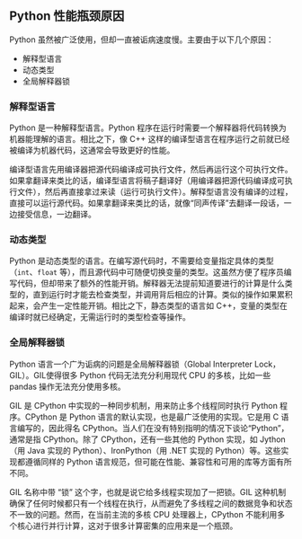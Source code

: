 Python 性能瓶颈原因
-------------------

Python 虽然被广泛使用，但却一直被诟病速度慢。主要由于以下几个原因：

* 解释型语言
* 动态类型
* 全局解释器锁

### 解释型语言

Python 是一种解释型语言。Python 程序在运行时需要一个解释器将代码转换为机器能理解的语言。相比之下，像 C++ 这样的编译型语言在程序运行之前就已经被编译为机器代码，这通常会导致更好的性能。

编译型语言先用编译器把源代码编译成可执行文件，然后再运行这个可执行文件。如果拿翻译来类比的话，编译型语言将稿子翻译好（用编译器把源代码编译成可执行文件），然后再直接拿过来读（运行可执行文件）。解释型语言没有编译的过程，直接可以运行源代码。如果拿翻译来类比的话，就像“同声传译”去翻译一段话，一边接受信息，一边翻译。

### 动态类型

Python 是动态类型的语言。在编写源代码时，不需要给变量指定具体的类型（`int`、`float` 等），而且源代码中可随便切换变量的类型。这虽然方便了程序员编写代码，但却带来了额外的性能开销。解释器无法提前知道要进行的计算是什么类型的，直到运行时才能去检查类型，并调用背后相应的计算。类似的操作如果累积起来，会产生一定性能开销。相比之下，静态类型的语言如 C++，变量的类型在编译时就已经确定，无需运行时的类型检查等操作。

### 全局解释器锁

Python 语言一个广为诟病的问题是全局解释器锁（Global Interpreter Lock，GIL）。GIL使得很多 Python 代码无法充分利用现代 CPU 的多核，比如一些 pandas 操作无法充分使用多核。

GIL 是 CPython 中实现的一种同步机制，用来防止多个线程同时执行 Python 程序。CPython 是 Python 语言的默认实现，也是最广泛使用的实现。它是用 C 语言编写的，因此得名 CPython。当人们在没有特别指明的情况下谈论“Python”，通常是指 CPython。除了 CPython，还有一些其他的 Python 实现，如 Jython（用 Java 实现的 Python）、IronPython（用 .NET 实现的 Python）等。这些实现都遵循同样的 Python 语言规范，但可能在性能、兼容性和可用的库等方面有所不同。

GIL 名称中带 “锁” 这个字，也就是说它给多线程实现加了一把锁。GIL 这种机制确保了任何时候都只有一个线程在执行，从而避免了多线程之间的数据竞争和状态不一致的问题。然而，在当前主流的多核 CPU 处理器上，CPython 不能利用多个核心进行并行计算，这对于很多计算密集的应用来是一个瓶颈。
